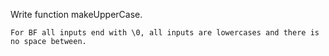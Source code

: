 Write function makeUpperCase.

~~~if:bf
For BF all inputs end with \0, all inputs are lowercases and there is no space between. 
~~~